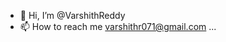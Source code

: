 - 👋 Hi, I’m @VarshithReddy
- 📫 How to reach me varshithr071@gmail.com ...

<!---
Arceus18/Arceus18 is a ✨ special ✨ repository because its `README.md` (this file) appears on your GitHub profile.
You can click the Preview link to take a look at your changes.
--->
